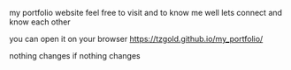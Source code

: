 my portfolio website
feel free to visit and to know me well lets connect and know each other


you can open it on your browser https://tzgold.github.io/my_portfolio/

nothing changes if nothing changes

